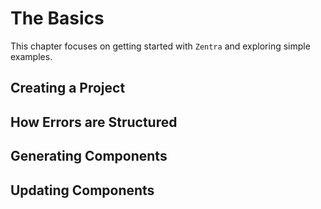 # The Basics

This chapter focuses on getting started with `Zentra` and exploring simple examples.

## Creating a Project


## How Errors are Structured


## Generating Components


## Updating Components
